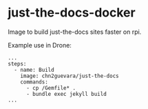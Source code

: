 # just-the-docs-docker

Image to build just-the-docs sites faster on rpi.

Example use in Drone:

```
...
steps:
  - name: Build
    image: chn2guevara/just-the-docs
    commands:
      - cp /Gemfile* .
      - bundle exec jekyll build
...
```
